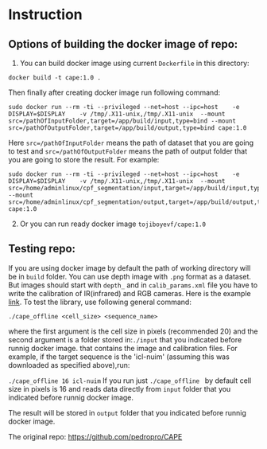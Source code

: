 # Instruction
## Options of building the docker image of repo:

1) You can build docker image using current `Dockerfile` in this directory:
```
docker build -t cape:1.0 .
```

Then finally after creating docker image run following command:

```sudo docker run --rm -ti --privileged --net=host --ipc=host    -e DISPLAY=$DISPLAY    -v /tmp/.X11-unix,/tmp/.X11-unix  --mount src=/pathOfInputFolder,target=/app/build/input,type=bind --mount src=/pathOfOutputFolder,target=/app/build/output,type=bind cape:1.0```

Here `src=/pathOfInputFolder` means the path of dataset that you are going to test and `src=/pathOfOutputFolder` means the path of output folder that you are going to store the result. For example:
```
sudo docker run --rm -ti --privileged --net=host --ipc=host    -e DISPLAY=$DISPLAY    -v /tmp/.X11-unix,/tmp/.X11-unix  --mount src=/home/adminlinux/cpf_segmentation/input,target=/app/build/input,type=bind --mount src=/home/adminlinux/cpf_segmentation/output,target=/app/build/output,type=bind cape:1.0
```
2) Or you can run ready docker image `tojiboyevf/cape:1.0`

## Testing repo:

If you are using docker image by default the path of working directory will be in `build` folder.
You can use depth image with `.png` format as a dataset. But images should start with `depth_` and in `calib_params.xml` file you have to write the calibration of IR(infrared) and RGB cameras. Here is the example [link](https://github.com/tojiboyevf/CAPE/tree/master/input). To test the library, use following general command:

```./cape_offline <cell_size> <sequence_name>```

where the first argument is the cell size in pixels (recommended 20)
and the second argument is a folder stored in:``./input`` that you indicated before runnig docker image.
that contains the image and calibration files. 
For example, if the target sequence is the 'icl-nuim' (assuming this was downloaded as specified above),run:

```./cape_offline 16 icl-nuim```
If you run just ``./cape_offline `` by default cell size in pixels is 16 and reads data directly from `input` folder that you indicated before runnig docker image.

The result will be stored in `output` folder that you indicated before runnig docker image.

The original repo: https://github.com/pedropro/CAPE
